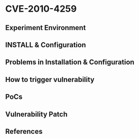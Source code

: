 # CVE-2010-4259

## Experiment Environment

## INSTALL & Configuration

## Problems in Installation & Configuration

## How to trigger vulnerability

## PoCs

## Vulnerability Patch

## References
